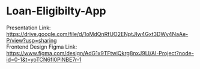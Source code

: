 # Loan-Eligibilty-App
Presentation Link: https://drive.google.com/file/d/1oMdQnRfUO2ENptJIw4Gxt3DWy4NaAe-P/view?usp=sharing
<br>
Frontend Design Figma Link: https://www.figma.com/design/AdG1x9TFtwiQkrg8nxJ9LI/AI-Project?node-id=0-1&t=yoTCN6fI0PiNBE7r-1

